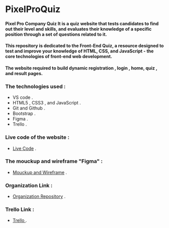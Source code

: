 # PixelProQuiz

#### Pixel Pro Company Quiz It is a quiz website that tests candidates to find out their level and skills, and evaluates their knowledge of a specific position through a set of questions related to it.


####  This repository is dedicated to the Front-End Quiz, a resource designed to test and improve your knowledge of HTML, CSS, and JavaScript - the core technologies of front-end web development.



#### The website required to build dynamic registration , login , home, quiz , and result pages.


### The technologies used :

+ VS code .
+ HTML5 , CSS3 , and JavaScript .
+ Git and Github .
+ Bootstrap .
+ Figma .
+ Trello .

### Live code of the website : 

* [Live Code](https://mufidalnadi.github.io/PixelPro/) .



### The mouckup and wireframe "Figma" :

+ [Mouckup and Wireframe](https://www.figma.com/file/pgVMvWsiZ1bxvDCqm2uXJg/Untitled?node-id=0-1&t=urLG5bMQtyozx5qm-0) .



### Organization Link :

+ [Organization Repository](https://github.com/Bashar-AlAmoush/Organization) .



### Trello Link :

+ [Trello ](https://trello.com/b/U8FWfwHG/organization) .
